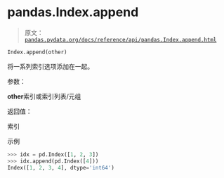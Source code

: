 # pandas.Index.append

> 原文：[`pandas.pydata.org/docs/reference/api/pandas.Index.append.html`](https://pandas.pydata.org/docs/reference/api/pandas.Index.append.html)

```py
Index.append(other)
```

将一系列索引选项添加在一起。

参数：

**other**索引或索引列表/元组

返回值：

索引

示例

```py
>>> idx = pd.Index([1, 2, 3])
>>> idx.append(pd.Index([4]))
Index([1, 2, 3, 4], dtype='int64') 
```
